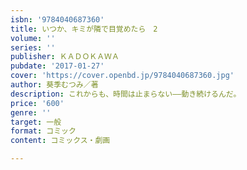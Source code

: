 ```yaml
---
isbn: '9784040687360'
title: いつか、キミが隣で目覚めたら　2
volume: ''
series: ''
publisher: ＫＡＤＯＫＡＷＡ
pubdate: '2017-01-27'
cover: 'https://cover.openbd.jp/9784040687360.jpg'
author: 葵季むつみ／著
description: これからも、時間は止まらない――動き続けるんだ。
price: '600'
genre: ''
target: 一般
format: コミック
content: コミックス・劇画

---
```

